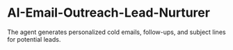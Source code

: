# AI-Email-Outreach-Lead-Nurturer
The agent generates personalized cold emails, follow-ups, and subject lines for potential leads.
